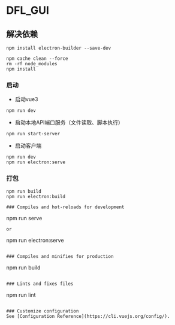 # DFL_GUI

## 解决依赖
```
npm install electron-builder --save-dev

npm cache clean --force
rm -rf node_modules
npm install
```

### 启动
- 启动vue3
```
npm run dev
```
- 启动本地API端口服务（文件读取、脚本执行）
```
npm run start-server
```
- 启动客户端
```
npm run dev
npm run electron:serve
```

### 打包
```
npm run build
npm run electron:build

### Compiles and hot-reloads for development
```
npm run serve
```
or
```
npm run electron:serve
```

### Compiles and minifies for production
```
npm run build
```

### Lints and fixes files
```
npm run lint
```

### Customize configuration
See [Configuration Reference](https://cli.vuejs.org/config/).
